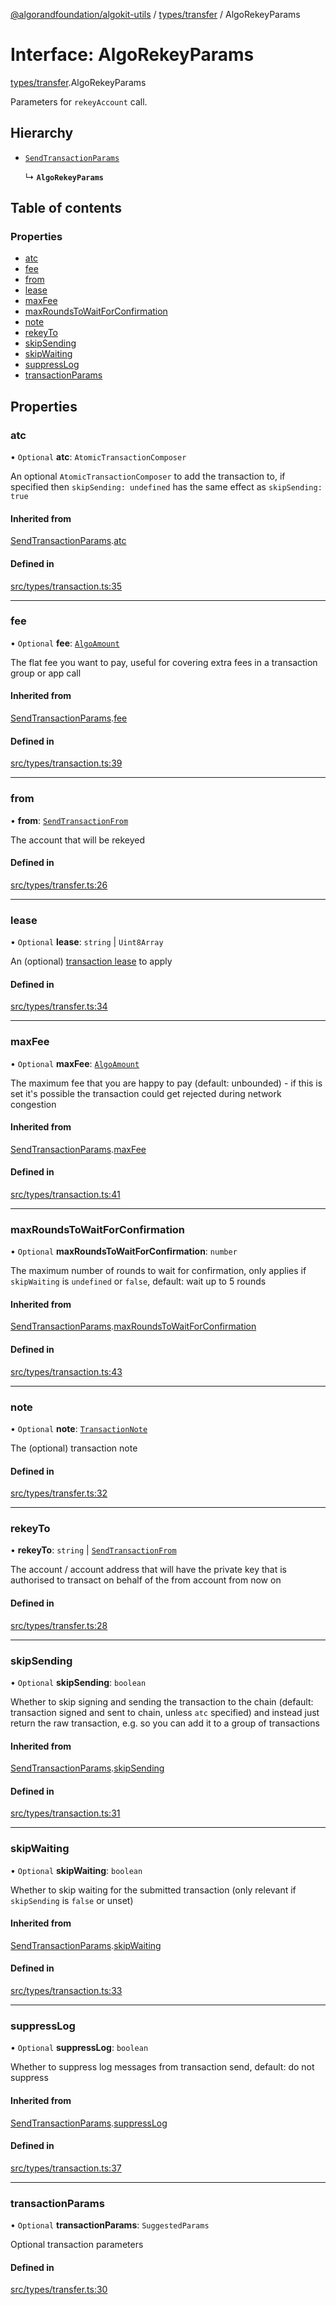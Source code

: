 [@algorandfoundation/algokit-utils](../README.md) / [types/transfer](../modules/types_transfer.md) / AlgoRekeyParams

# Interface: AlgoRekeyParams

[types/transfer](../modules/types_transfer.md).AlgoRekeyParams

Parameters for `rekeyAccount` call.

## Hierarchy

- [`SendTransactionParams`](types_transaction.SendTransactionParams.md)

  ↳ **`AlgoRekeyParams`**

## Table of contents

### Properties

- [atc](types_transfer.AlgoRekeyParams.md#atc)
- [fee](types_transfer.AlgoRekeyParams.md#fee)
- [from](types_transfer.AlgoRekeyParams.md#from)
- [lease](types_transfer.AlgoRekeyParams.md#lease)
- [maxFee](types_transfer.AlgoRekeyParams.md#maxfee)
- [maxRoundsToWaitForConfirmation](types_transfer.AlgoRekeyParams.md#maxroundstowaitforconfirmation)
- [note](types_transfer.AlgoRekeyParams.md#note)
- [rekeyTo](types_transfer.AlgoRekeyParams.md#rekeyto)
- [skipSending](types_transfer.AlgoRekeyParams.md#skipsending)
- [skipWaiting](types_transfer.AlgoRekeyParams.md#skipwaiting)
- [suppressLog](types_transfer.AlgoRekeyParams.md#suppresslog)
- [transactionParams](types_transfer.AlgoRekeyParams.md#transactionparams)

## Properties

### atc

• `Optional` **atc**: `AtomicTransactionComposer`

An optional `AtomicTransactionComposer` to add the transaction to, if specified then `skipSending: undefined` has the same effect as `skipSending: true`

#### Inherited from

[SendTransactionParams](types_transaction.SendTransactionParams.md).[atc](types_transaction.SendTransactionParams.md#atc)

#### Defined in

[src/types/transaction.ts:35](https://github.com/algorandfoundation/algokit-utils-ts/blob/main/src/types/transaction.ts#L35)

___

### fee

• `Optional` **fee**: [`AlgoAmount`](../classes/types_amount.AlgoAmount.md)

The flat fee you want to pay, useful for covering extra fees in a transaction group or app call

#### Inherited from

[SendTransactionParams](types_transaction.SendTransactionParams.md).[fee](types_transaction.SendTransactionParams.md#fee)

#### Defined in

[src/types/transaction.ts:39](https://github.com/algorandfoundation/algokit-utils-ts/blob/main/src/types/transaction.ts#L39)

___

### from

• **from**: [`SendTransactionFrom`](../modules/types_transaction.md#sendtransactionfrom)

The account that will be rekeyed

#### Defined in

[src/types/transfer.ts:26](https://github.com/algorandfoundation/algokit-utils-ts/blob/main/src/types/transfer.ts#L26)

___

### lease

• `Optional` **lease**: `string` \| `Uint8Array`

An (optional) [transaction lease](https://developer.algorand.org/articles/leased-transactions-securing-advanced-smart-contract-design/) to apply

#### Defined in

[src/types/transfer.ts:34](https://github.com/algorandfoundation/algokit-utils-ts/blob/main/src/types/transfer.ts#L34)

___

### maxFee

• `Optional` **maxFee**: [`AlgoAmount`](../classes/types_amount.AlgoAmount.md)

The maximum fee that you are happy to pay (default: unbounded) - if this is set it's possible the transaction could get rejected during network congestion

#### Inherited from

[SendTransactionParams](types_transaction.SendTransactionParams.md).[maxFee](types_transaction.SendTransactionParams.md#maxfee)

#### Defined in

[src/types/transaction.ts:41](https://github.com/algorandfoundation/algokit-utils-ts/blob/main/src/types/transaction.ts#L41)

___

### maxRoundsToWaitForConfirmation

• `Optional` **maxRoundsToWaitForConfirmation**: `number`

The maximum number of rounds to wait for confirmation, only applies if `skipWaiting` is `undefined` or `false`, default: wait up to 5 rounds

#### Inherited from

[SendTransactionParams](types_transaction.SendTransactionParams.md).[maxRoundsToWaitForConfirmation](types_transaction.SendTransactionParams.md#maxroundstowaitforconfirmation)

#### Defined in

[src/types/transaction.ts:43](https://github.com/algorandfoundation/algokit-utils-ts/blob/main/src/types/transaction.ts#L43)

___

### note

• `Optional` **note**: [`TransactionNote`](../modules/types_transaction.md#transactionnote)

The (optional) transaction note

#### Defined in

[src/types/transfer.ts:32](https://github.com/algorandfoundation/algokit-utils-ts/blob/main/src/types/transfer.ts#L32)

___

### rekeyTo

• **rekeyTo**: `string` \| [`SendTransactionFrom`](../modules/types_transaction.md#sendtransactionfrom)

The account / account address that will have the private key that is authorised to transact on behalf of the from account from now on

#### Defined in

[src/types/transfer.ts:28](https://github.com/algorandfoundation/algokit-utils-ts/blob/main/src/types/transfer.ts#L28)

___

### skipSending

• `Optional` **skipSending**: `boolean`

Whether to skip signing and sending the transaction to the chain (default: transaction signed and sent to chain, unless `atc` specified)
and instead just return the raw transaction, e.g. so you can add it to a group of transactions

#### Inherited from

[SendTransactionParams](types_transaction.SendTransactionParams.md).[skipSending](types_transaction.SendTransactionParams.md#skipsending)

#### Defined in

[src/types/transaction.ts:31](https://github.com/algorandfoundation/algokit-utils-ts/blob/main/src/types/transaction.ts#L31)

___

### skipWaiting

• `Optional` **skipWaiting**: `boolean`

Whether to skip waiting for the submitted transaction (only relevant if `skipSending` is `false` or unset)

#### Inherited from

[SendTransactionParams](types_transaction.SendTransactionParams.md).[skipWaiting](types_transaction.SendTransactionParams.md#skipwaiting)

#### Defined in

[src/types/transaction.ts:33](https://github.com/algorandfoundation/algokit-utils-ts/blob/main/src/types/transaction.ts#L33)

___

### suppressLog

• `Optional` **suppressLog**: `boolean`

Whether to suppress log messages from transaction send, default: do not suppress

#### Inherited from

[SendTransactionParams](types_transaction.SendTransactionParams.md).[suppressLog](types_transaction.SendTransactionParams.md#suppresslog)

#### Defined in

[src/types/transaction.ts:37](https://github.com/algorandfoundation/algokit-utils-ts/blob/main/src/types/transaction.ts#L37)

___

### transactionParams

• `Optional` **transactionParams**: `SuggestedParams`

Optional transaction parameters

#### Defined in

[src/types/transfer.ts:30](https://github.com/algorandfoundation/algokit-utils-ts/blob/main/src/types/transfer.ts#L30)
